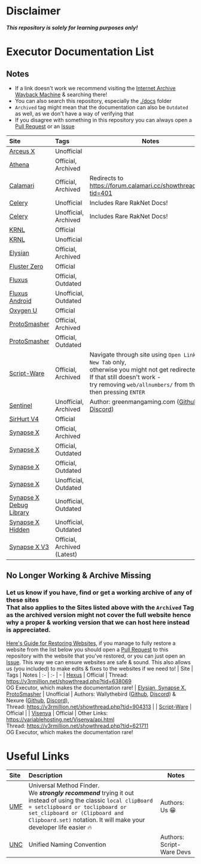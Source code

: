 # Disclaimer
***This repository is solely for learning purposes only!***
# Executor Documentation List
## Notes
* If a link doesn't work we recommend visiting the [Internet Archive Wayback Machine](https://web.archive.org/) & searching there!
* You can also search this repository, especially the [./docs](https://github.com/luau/Executor-API-Docs/tree/master/docs) folder
* `Archived` tag might mean that the documentation can also be `Outdated` as well, as we don't have a way of verifying that
* If you disagree with something in this repository you can always open a [Pull Request](https://github.com/luau/Executor-API-Docs/pulls) or an [Issue](https://github.com/luau/Executor-API-Docs/issues)

| Site | Tags | Notes
| :- | :- | -
| [Arceus X](https://app.archbee.com/public/GTONzNA7evjrQC6ZE_BLZ/2lbM6e2QyZJCefiVR2qKy) | Unofficial
| [Athena](https://web.archive.org/web/20180406063027/http://tacticalbfg.com:80/Athena/docs) | Official, Archived
| [Calamari](https://web.archive.org/calamari.cc/Environment) | Official, Archived | Redirects to https://forum.calamari.cc/showthread.php?tid=401
| [Celery](https://celeryrblx.github.io) | Unofficial | Includes Rare RakNet Docs!
| [Celery](https://web.archive.org/web/https://github.com/thedoomed/Celery) | Unofficial, Archived | Includes Rare RakNet Docs!
| [KRNL](https://docs.krnl.ca) | Official
| [KRNL](https://app.archbee.com/public/PREVIEW-2Jp4SDaAD4P1COFfx1p_t) | Unofficial
| [Elysian](https://luau.github.io/Executor-API-Docs/Elysian) | Official, Archived
| [Fluster Zero](https://docs.fluster.world) | Official
| [Fluxus](https://fluxusrbx.gitbook.io/) | Official, Outdated
| [Fluxus Android](https://github.com/YieldingFluxus/android-documentation) | Unofficial, Outdated
| [Oxygen U](https://oxygenu.xyz/docs/book) | Official
| [ProtoSmasher](https://web.archive.org/docs.protosmasher.net) | Official, Archived
| [ProtoSmasher](https://luau.github.io/Executor-API-Docs/ProtoSmasher) | Official, Outdated
| [Script-Ware](https://web.archive.org/web/20220421142618/docs.script-ware.com/the-script-ware-api) | Official, Archived | Navigate through site using `Open Link in New Tab` only,<br />otherwise you might not get redirected.<br />If that still doesn't work -<br />try removing `web/allnumbers/` from the link then pressing `ENTER` |
| [Sentinel](https://luau.github.io/Executor-API-Docs/Sentinel) | Unofficial, Archived | Author: greenmangaming.com ([Github](https://github.com/TehBlaxxor), [Discord](https://discordapp.com/users/577282206079385610))
| [SirHurt V4](https://www.sirhurt.net/login/API.html) | Official
| [Synapse X](https://web.archive.org/docs.synapse.to) | Official, Archived
| [Synapse X](https://luau.github.io/Executor-API-Docs) | Official, Outdated
| [Synapse X](https://github.com/luau/Executor-API-Docs/wiki) | Official, Outdated
| [Synapse X](https://synapsexdocs.github.io) | Unofficial, Outdated
| [Synapse X Debug Library](https://gist.github.com/TehBlaxxor/c8022570fea9e48ab7a6a6ad23c7c671) | Unofficial, Outdated
| [Synapse X Hidden](https://v3rmillion.net/showthread.php?tid=879181) | Unofficial, Outdated
| [Synapse X V3](https://web.archive.org/synllc.github.io/synapse-x-documentation) | Official, Archived (Latest)

## No Longer Working & Archive Missing
### Let us know if you have, find or get a working archive of any of these sites<br />That also applies to the Sites listed above with the `Archived` Tag as the archived version might not cover the full website hence why a proper & working version that we can host here instead is appreciated.
[Here's Guide for Restoring Websites](https://wiki.archiveteam.org/index.php?title=Restoring), if you manage to fully restore a website from the list below you should open a [Pull Request](https://github.com/luau/Executor-API-Docs/pulls) to this repository with the website that you've restored, or you can just open an [Issue](https://github.com/luau/Executor-API-Docs/issues). This way we can ensure websites are safe & sound. This also allows us (you included) to make edits & fixes to the websites if we need to!
| Site | Tags | Notes
| :- | :- | -
| [Hexus](https://forum.hexus.xyz/t/hexus-functions/6885/2) | Official | Thread: https://v3rmillion.net/showthread.php?tid=638069<br />OG Executor, which makes the documentation rare!
| [Elysian, Synapse X, ProtoSmasher](https://wally-rblx.github.io/rbxdocs.github.io) | Unofficial | Authors: Wallythebird ([Github](https://github.com/wally-rblx), [Discord](https://discordapp.com/users/727303510185607279)) & Nexure ([Github](https://github.com/Nexure), [Discord](https://discordapp.com/users/531933495598252042)),<br />Thread: https://v3rmillion.net/showthread.php?tid=904313 |
| [Script-Ware](https://dev.script-ware.com) | Official |
| [Visenya](https://targaryentech.com/api.html) | Official | Other Links: https://variablehosting.net/Visenya/api.html<br />Thread: https://v3rmillion.net/showthread.php?tid=621711<br />OG Executor, which makes the documentation rare!
# Useful Links
| Site | Description | Notes
| :- | :- | -
| [UMF](https://github.com/luau/SomeHub/wiki/Universal-Method-Finder) | Universal Method Finder.<br />We ***strongly recommend*** trying it out instead of using the classic `local clipBoard = setclipboard or toclipboard or set_clipboard or (Clipboard and Clipboard.set)` notation. It will make your developer life easier :fire: | Authors: Us :grin:
| [UNC](https://github.com/unified-naming-convention/NamingStandard) | Unified Naming Convention | Authors: Script-Ware Devs
